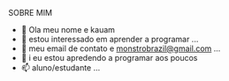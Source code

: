 SOBRE MIM 
- 👋 Ola meu nome e kauam
- 👀 estou interessado em aprender a programar  ...
- 🌱 meu email de contato e monstrobrazil@gmail.com ...
- 💞️ i eu estou apredendo a programar aos poucos 
- 📫 aluno/estudante ...


